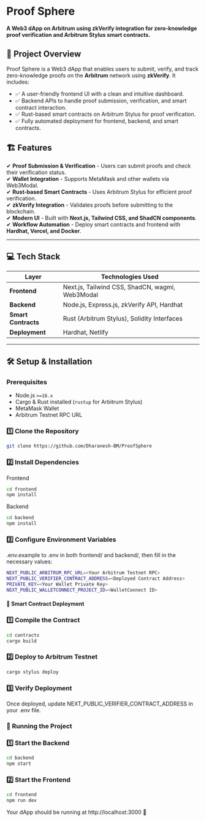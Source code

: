 # Proof Sphere  

**A Web3 dApp on Arbitrum using zkVerify integration for zero-knowledge proof verification and Arbitrum Stylus smart contracts.**  

## 🚀 Project Overview  

Proof Sphere is a Web3 dApp that enables users to submit, verify, and track zero-knowledge proofs on the **Arbitrum** network using **zkVerify**. It includes:  

- ✅ A user-friendly frontend UI with a clean and intuitive dashboard.  
- ✅ Backend APIs to handle proof submission, verification, and smart contract interaction.  
- ✅ Rust-based smart contracts on Arbitrum Stylus for proof verification.  
- ✅ Fully automated deployment for frontend, backend, and smart contracts.  

## 🏗 Features  

✔ **Proof Submission & Verification** - Users can submit proofs and check their verification status.  
✔ **Wallet Integration** - Supports MetaMask and other wallets via Web3Modal.  
✔ **Rust-based Smart Contracts** - Uses Arbitrum Stylus for efficient proof verification.  
✔ **zkVerify Integration** - Validates proofs before submitting to the blockchain.  
✔ **Modern UI** - Built with **Next.js, Tailwind CSS, and ShadCN components**.  
✔ **Workflow Automation** - Deploy smart contracts and frontend with **Hardhat, Vercel, and Docker**.  

---

## 💻 Tech Stack  

| Layer       | Technologies Used |
|------------|------------------|
| **Frontend** | Next.js, Tailwind CSS, ShadCN, wagmi, Web3Modal |
| **Backend**  | Node.js, Express.js, zkVerify API, Hardhat |
| **Smart Contracts** | Rust (Arbitrum Stylus), Solidity Interfaces |
| **Deployment** | Hardhat, Netlify|

---

## 🛠 Setup & Installation  

### Prerequisites  

- Node.js `>=16.x`  
- Cargo & Rust installed (`rustup` for Arbitrum Stylus)  
- MetaMask Wallet  
- Arbitrum Testnet RPC URL  

### 1️⃣ Clone the Repository  

```sh
git clone https://github.com/Dharanesh-BM/ProofSphere
```
### 2️⃣ Install Dependencies
Frontend
```sh
cd frontend
npm install
```
Backend
```sh
cd backend
npm install
```
### 3️⃣ Configure Environment Variables
.env.example to .env in both frontend/ and backend/, then fill in the necessary values:
```sh
NEXT_PUBLIC_ARBITRUM_RPC_URL=<Your Arbitrum Testnet RPC>
NEXT_PUBLIC_VERIFIER_CONTRACT_ADDRESS=<Deployed Contract Address>
PRIVATE_KEY=<Your Wallet Private Key>
NEXT_PUBLIC_WALLETCONNECT_PROJECT_ID=<WalletConnect ID>
```

#### 🔗 Smart Contract Deployment
### 1️⃣ Compile the Contract
```sh
cd contracts
cargo build
```
### 2️⃣ Deploy to Arbitrum Testnet
```sh
cargo stylus deploy
```
### 3️⃣ Verify Deployment
Once deployed, update NEXT_PUBLIC_VERIFIER_CONTRACT_ADDRESS in your .env file.

### 🚀 Running the Project
### 1️⃣ Start the Backend
```sh
cd backend
npm start
```
### 2️⃣ Start the Frontend
```sh
cd frontend
npm run dev
```
Your dApp should be running at http://localhost:3000 🚀
